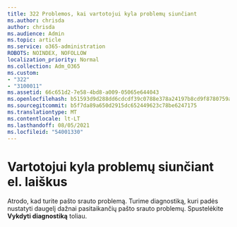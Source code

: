 ```yaml
---
title: 322 Problemos, kai vartotojui kyla problemų siunčiant
ms.author: chrisda
author: chrisda
ms.audience: Admin
ms.topic: article
ms.service: o365-administration
ROBOTS: NOINDEX, NOFOLLOW
localization_priority: Normal
ms.collection: Adm_O365
ms.custom:
- "322"
- "3100011"
ms.assetid: 66c651d2-7e58-4bd8-a009-05065e644043
ms.openlocfilehash: b51593d9d288dd6cdcdf39c0788e378a24197b8cd9f8780759af6d7462843a75
ms.sourcegitcommit: b5f7da89a650d2915dc652449623c78be6247175
ms.translationtype: MT
ms.contentlocale: lt-LT
ms.lasthandoff: 08/05/2021
ms.locfileid: "54001330"
---
```

# <a name="a-user-is-having-issues-sending-email-messages"></a>Vartotojui kyla problemų siunčiant el. laiškus

Atrodo, kad turite pašto srauto problemą. Turime diagnostiką, kuri padės nustatyti daugelį dažnai pasitaikančių pašto srauto problemų. Spustelėkite **Vykdyti diagnostiką** toliau.
